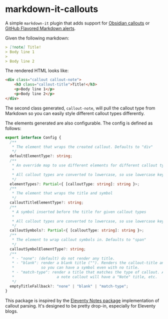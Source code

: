 # markdown-it-callouts

A simple `markdown-it` plugin that adds support for [Obsidian callouts](https://help.obsidian.md/Editing+and+formatting/Callouts) or [GitHub Flavored Markdown alerts](https://github.com/orgs/community/discussions/16925).

Given the following markdown:

```markdown
> [!note] Title!
> Body line 1
>
> Body line 2
```

The rendered HTML looks like:

```html
<div class="callout callout-note">
    <h3 class="callout-title">Title!</h3>
    <p>Body line 1</p>
    <p>Body line 2</p>
</div>
```

The second class generated, `callout-note`, will pull the callout type from Markdown so you can easily style different callout types differently.

The elements generated are also configurable. The config is defined as follows:

```typescript
export interface Config {
  /**
   * The element that wraps the created callout. Defaults to "div"
   */
  defaultElementType?: string;
  /**
   * An override map to use different elements for different callout types.
   *
   * All callout types are converted to lowercase, so use lowercase keys
   */
  elementTypes?: Partial<{ [calloutType: string]: string }>;
  /**
   * The element that wraps the title and symbol
   */
  calloutTitleElementType?: string;
  /**
   * A symbol inserted before the title for given callout types
   *
   * All callout types are converted to lowercase, so use lowercase keys
   */
  calloutSymbols?: Partial<{ [calloutType: string]: string }>;
  /**
   * The element to wrap callout symbols in. Defaults to "span"
   */
  calloutSymbolElementType?: string;
  /**
   * - "none": (default) do not render any title.
   * - "blank": render a blank title (""). Renders the callout-title and callout-symbol containers,
   *            so you can have a symbol even with no title.
   * - "match-type": render a title that matches the type of callout. An info callout will have an "Info" title,
   *                   a note callout will have a "Note" title, etc.
   */
  emptyTitleFallback?: "none" | "blank" | "match-type";
}
```

This package is inspired by the [Eleventy Notes package](https://github.com/rothsandro/eleventy-notes/) implementation of callout parsing. It's designed to be pretty drop-in, especially for Eleventy blogs.

